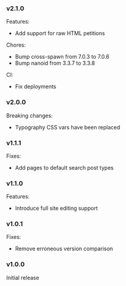 ### v2.1.0
Features:
- Add support for raw HTML petitions

Chores:
- Bump cross-spawn from 7.0.3 to 7.0.6
- Bump nanoid from 3.3.7 to 3.3.8

CI:
- Fix deployments

### v2.0.0
Breaking changes:
- Typography CSS vars have been replaced

### v1.1.1
Fixes:
- Add pages to default search post types

### v1.1.0
Features:
- Introduce full site editing support

### v1.0.1
Fixes:
- Remove erroneous version comparison

### v1.0.0
Initial release

